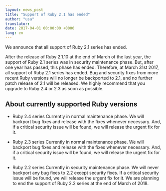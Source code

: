 ```yaml
---
layout: news_post
title: "Support of Ruby 2.1 has ended"
author: "usa"
translator:
date: 2017-04-01 00:00:00 +0000
lang: en
---
```


We announce that all support of Ruby 2.1 series has ended.

After the release of Ruby 2.1.10 at the end of March of the last year, the support of Ruby 2.1 series was in security maintenance phase.
But, after one year has passed, this phase has ended.
Therefore, at March 31st 2017, all support of Ruby 2.1 series has ended.
Bug and security fixes from more recent Ruby versions will no longer be backported to 2.1, and no further patch release of 2.1 will be released.
We highly recommend that you upgrade to Ruby 2.4 or 2.3 as soon as possible.

## About currently supported Ruby versions

* Ruby 2.4 series
  Currently in normal maintenance phase.
  We will backport bug fixes and release with the fixes whenever necessary.
  And, if a critical security issue will be found, we will release the urgent fix for it.

* Ruby 2.3 series
  Currently in normal maintenance phase.
  We will backport bug fixes and release with the fixes whenever necessary.
  And, if a critical security issue will be found, we will release the urgent fix for it.

* Ruby 2.2 series
  Currently in security maintenance phase.
  We will never backport any bug fixes to 2.2 except security fixes.
  If a critical security issue will be found, we will release the urgent fix for it.
  We are planning to end the support of Ruby 2.2 series at the end of March of 2018.
